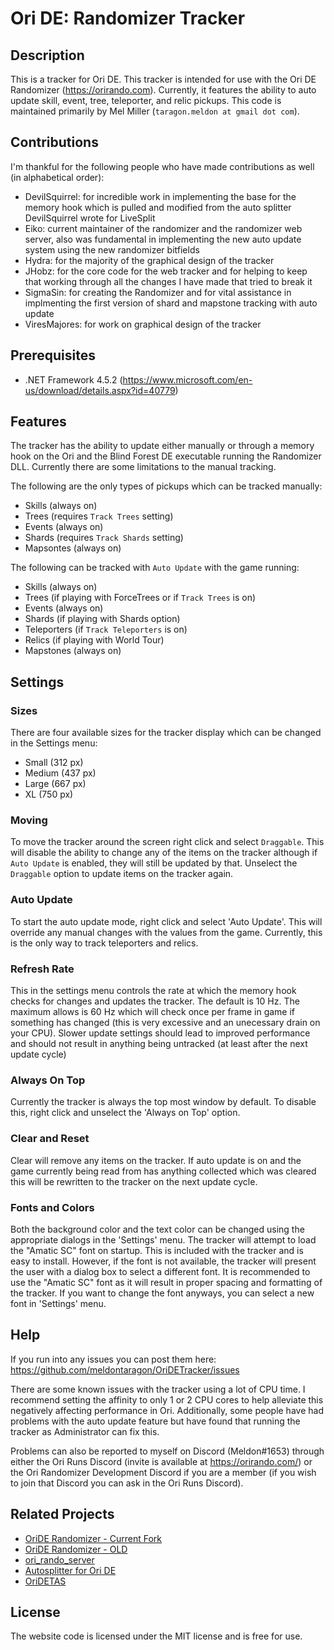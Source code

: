 # Ori DE: Randomizer Tracker

## Description
This is a tracker for Ori DE. This tracker is intended for use with the Ori DE 
Randomizer (https://orirando.com). Currently, it features the ability to auto 
update skill, event, tree, teleporter, and relic pickups. This code is maintained
primarily by Mel Miller (`taragon.meldon at gmail dot com`).

## Contributions
I'm thankful for the following people who have made contributions as well (in 
alphabetical order):

* DevilSquirrel: for incredible work in implementing the base for the memory hook 
which is pulled and modified from the auto splitter DevilSquirrel wrote for 
LiveSplit
* Eiko: current maintainer of the randomizer and the randomizer web server, also
was fundamental in implementing the new auto update system using the new randomizer
bitfields
* Hydra: for the majority of the graphical design of the tracker
* JHobz: for the core code for the web tracker and for helping to keep that working
through all the changes I have made that tried to break it
* SigmaSin: for creating the Randomizer and for vital assistance in implmenting 
the first version of shard and mapstone tracking with auto update
* ViresMajores: for work on graphical design of the tracker

## Prerequisites
* .NET Framework 4.5.2 (https://www.microsoft.com/en-us/download/details.aspx?id=40779)

## Features
The tracker has the ability to update either manually or through a memory hook 
on the Ori and the Blind Forest DE executable running the Randomizer DLL. 
Currently there are some limitations to the manual tracking. 

The following are the only types of pickups which can be tracked manually:

+ Skills (always on)
+ Trees (requires `Track Trees` setting)
+ Events (always on)
+ Shards (requires `Track Shards` setting)
+ Mapsontes (always on)

The following can be tracked with `Auto Update` with the game running:

* Skills (always on)
* Trees (if playing with ForceTrees or if `Track Trees` is on)
* Events (always on)
* Shards (if playing with Shards option)
* Teleporters (if `Track Teleporters` is on)
* Relics (if playing with World Tour)
* Mapstones (always on)

## Settings

### Sizes
There are four available sizes for the tracker display which can be changed
in the Settings menu:

* Small (312 px)
* Medium (437 px)
* Large (667 px)
* XL (750 px)

### Moving
To move the tracker around the screen right click and select `Draggable`. This 
will disable the ability to change any of the items on the tracker although 
if `Auto Update` is enabled, they will still be updated by that. Unselect 
the `Draggable` option to update items on the tracker again.

### Auto Update
To start the auto update mode, right click and select 'Auto Update'. This will 
override any manual changes with the values from the game. Currently, this is 
the only way to track teleporters and relics.

### Refresh Rate
This in the settings menu controls the rate at which the memory hook checks for 
changes and updates the tracker. The default is 10 Hz. The maximum allows is 
60 Hz which will check once per frame in game if something has changed (this is
very excessive and an unecessary drain on your CPU). Slower update settings should
lead to improved performance and should not result in anything being untracked
(at least after the next update cycle)

### Always On Top
Currently the tracker is always the top most window by default. To disable 
this, right click and unselect the 'Always on Top' option.

### Clear and Reset
Clear will remove any items on the tracker. If auto update is on and the game
currently being read from has anything collected which was cleared this will
be rewritten to the tracker on the next update cycle.

### Fonts and Colors
Both the background color and the text color can be changed using the appropriate
dialogs in the 'Settings' menu. The tracker will attempt to load the "Amatic SC" 
font on startup. This is included with the tracker and is easy to install. However, 
if the font is not available, the tracker will present the user with a dialog box 
to select a different font. It is recommended to use the "Amatic SC" font as it 
will result in proper spacing and formatting of the tracker. If you want to change
the font anyways, you can select a new font in 'Settings' menu.

## Help
If you run into any issues you can post them here:
https://github.com/meldontaragon/OriDETracker/issues

There are some known issues with the tracker using a lot of CPU time. I recommend 
setting the affinity to only 1 or 2 CPU cores to help alleviate this negatively 
affecting performance in Ori. Additionally, some people have had problems with the 
auto update feature but have found that running the tracker as Administrator can 
fix this.

Problems can also be reported to myself on Discord (Meldon#1653) through either the
Ori Runs Discord (invite is available at https://orirando.com/) or the Ori 
Randomizer Development Discord if you are a member (if you wish to join that Discord
you can ask in the Ori Runs Discord).

## Related Projects 
* [OriDE Randomizer - Current Fork](https://github.com/sparkle-preference/OriDERandomizer)
* [OriDE Randomizer - OLD](https://github.com/sigmasin/OriDERandomizer)
* [ori_rando_server](https://github.com/sparkle-preference/ori_rando_server)
* [Autosplitter for Ori DE](https://github.com/ShootMe/LiveSplit.OriDE)
* [OriDETAS](https://github.com/ShootMe/OriDETAS)

## License
The website code is licensed under the MIT license and is free for use.
